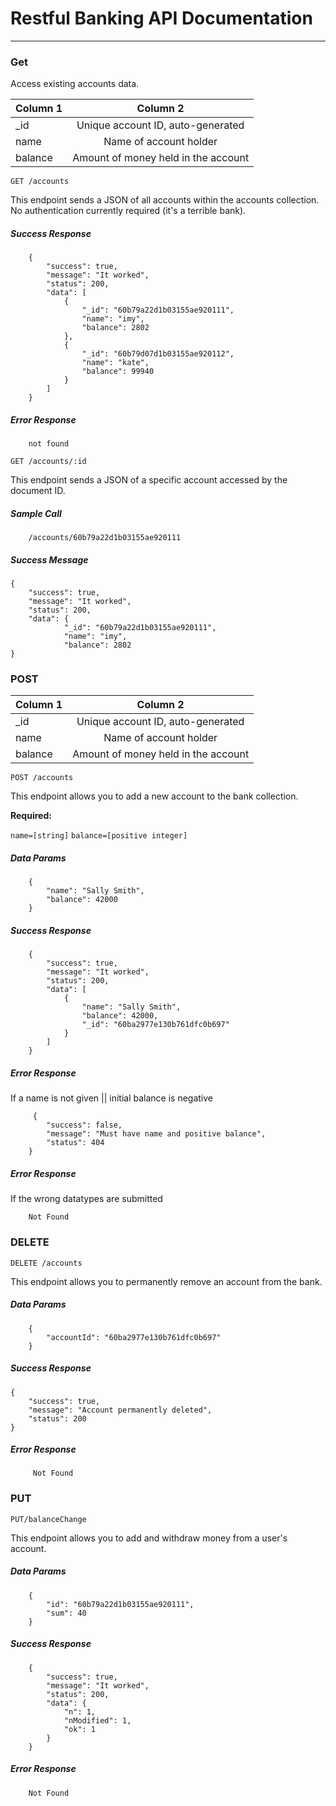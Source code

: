 # Restful Banking API Documentation 
----
### Get

Access existing accounts data.

| Column 1       | Column 2     | 
| :------------- | :----------: | 
| _id |  Unique account ID, auto-generated  | 
| name   | Name of account holder |
| balance   | Amount of money held in the account |

`GET /accounts`

This endpoint sends a JSON of all accounts within the accounts collection. No authentication currently required (it's a terrible bank).

##### Success Response

        {
            "success": true,
            "message": "It worked",
            "status": 200,
            "data": [
                {
                    "_id": "60b79a22d1b03155ae920111",
                    "name": "imy",
                    "balance": 2802
                },
                {
                    "_id": "60b79d07d1b03155ae920112",
                    "name": "kate",
                    "balance": 99940
                }
            ]
        }
        
 ##### Error Response
 
        not found

`GET /accounts/:id`

This endpoint sends a JSON of a specific account accessed by the document ID.


##### Sample Call

        /accounts/60b79a22d1b03155ae920111
        

##### Success Message

    {
        "success": true,
        "message": "It worked",
        "status": 200,
        "data": {
                "_id": "60b79a22d1b03155ae920111",
                "name": "imy",
                "balance": 2802
    }


### POST

| Column 1       | Column 2     | 
| :------------- | :----------: | 
| _id |  Unique account ID, auto-generated  | 
| name   | Name of account holder |
| balance   | Amount of money held in the account |


`POST /accounts`

This endpoint allows you to add a new account to the bank collection.

**Required:**

`name=[string]`
`balance=[positive integer]`

##### Data Params

        {
            "name": "Sally Smith",
            "balance": 42000
        }

##### Success Response

        {
            "success": true,
            "message": "It worked",
            "status": 200,
            "data": [
                {
                    "name": "Sally Smith",
                    "balance": 42000,
                    "_id": "60ba2977e130b761dfc0b697"
                }
            ]
        }
        
 ##### Error Response
 
 If a name is not given || initial balance is negative
 
         {
            "success": false,
            "message": "Must have name and positive balance",
            "status": 404
        }

##### Error Response

If the wrong datatypes are submitted

        Not Found

### DELETE

`DELETE /accounts`

This endpoint allows you to permanently remove an account from the bank.

##### Data Params

        {
            "accountId": "60ba2977e130b761dfc0b697"
        }

##### Success Response

    {
        "success": true,
        "message": "Account permanently deleted",
        "status": 200
    }
        
 ##### Error Response
 
         Not Found

### PUT

`PUT/balanceChange`

This endpoint allows you to add and withdraw money from a user's account.

##### Data Params

        {
            "id": "60b79a22d1b03155ae920111",
            "sum": 40
        }

##### Success Response

        {
            "success": true,
            "message": "It worked",
            "status": 200,
            "data": {
                "n": 1,
                "nModified": 1,
                "ok": 1
            }
        }

##### Error Response

        Not Found
